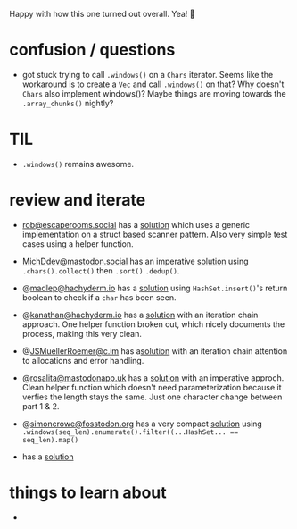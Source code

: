 Happy with how this one turned out overall. Yea! 🎉

# confusion / questions
* got stuck trying to call `.windows()` on a `Chars` iterator. Seems like the workaround is to create a `Vec` and call `.windows()` on that? Why doesn't `Chars` also implement windows()? Maybe things are moving towards the `.array_chunks()` nightly? 

# TIL
* `.windows()` remains awesome. 

# review and iterate
* rob@escaperooms.social has a [solution](https://github.com/rtsuk/advent_of_code_2022/blob/master/src/bin/day6.rs) which uses a generic implementation on a struct based scanner pattern. Also very simple test cases using a helper function. 
* MichDdev@mastodon.social has an imperative [solution](https://github.com/michd/advent-of-code/blob/main/2022/aoc06/src/main.rs) using `.chars().collect()` then  `.sort()` `.dedup()`.
* @madlep@hachyderm.io has a [solution](https://github.com/madlep/advent_of_code_2022_rust/blob/main/src/days/day06.rs) using `HashSet.insert()`'s return boolean to check if a `char` has been seen. 
* @kanathan@hachyderm.io has a [solution](https://github.com/kanathan/advent_code_2022/blob/master/src/day_6/main.rs) with an iteration chain approach. One helper function broken out, which nicely documents the process, making this very clean. 
* @JSMuellerRoemer@c.im has a[solution](https://github.com/l0calh05t/advent-of-code-2022/blob/trunk/src/solutions/day_06.rs) with an iteration chain attention to allocations and error handling. 
* @rosalita@mastodonapp.uk has a [solution](https://github.com/Rosalita/advent-of-code-2022/blob/main/rust/src/bin/6-1.rs) with an imperative approch. Clean helper function which doesn't need parameterization because it verfies the length stays the same. Just one character change between part 1 & 2.
* @simoncrowe@fosstodon.org has a very compact [solution](https://github.com/simoncrowe/aoc/blob/main/2022/06.rs) using `.windows(seq_len).enumerate().filter((...HashSet... == seq_len).map()`

* has a [solution]()


# things to learn about
* 

